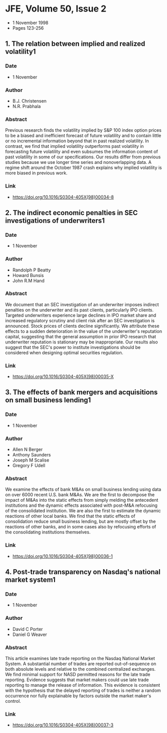 # JFE, Volume 50, Issue 2
- 1 November 1998
- Pages 123-256

## 1. The relation between implied and realized volatility1
### Date
- 1 November
### Author
- B.J. Christensen
- N.R. Prabhala
### Abstract
Previous research finds the volatility implied by S&P 100 index option prices to be a biased and inefficient forecast of future volatility and to contain little or no incremental information beyond that in past realized volatility. In contrast, we find that implied volatility outperforms past volatility in forecasting future volatility and even subsumes the information content of past volatility in some of our specifications. Our results differ from previous studies because we use longer time series and nonoverlapping data. A regime shift around the October 1987 crash explains why implied volatility is more biased in previous work.
### Link
- https://doi.org/10.1016/S0304-405X(98)00034-8

## 2. The indirect economic penalties in SEC investigations of underwriters1
### Date
- 1 November
### Author
- Randolph P Beatty
- Howard Bunsis
- John R.M Hand
### Abstract
We document that an SEC investigation of an underwriter imposes indirect penalties on the underwriter and its past clients, particularly IPO clients. Targeted underwriters experience large declines in IPO market share and increased regulatory scrutiny and client risk after an SEC investigation is announced. Stock prices of clients decline significantly. We attribute these effects to a sudden deterioration in the value of the underwriter's reputation capital, suggesting that the general assumption in prior IPO research that underwriter reputation is stationary may be inappropriate. Our results also suggest that the SEC's power to institute investigations should be considered when designing optimal securities regulation.
### Link
- https://doi.org/10.1016/S0304-405X(98)00035-X

## 3. The effects of bank mergers and acquisitions on small business lending1
### Date
- 1 November
### Author
- Allen N Berger
- Anthony Saunders
- Joseph M Scalise
- Gregory F Udell
### Abstract
We examine the effects of bank M&As on small business lending using data on over 6000 recent U.S. bank M&As. We are the first to decompose the impact of M&As into the static effects from simply melding the antecedent institutions and the dynamic effects associated with post-M&A refocusing of the consolidated institution. We are also the first to estimate the dynamic reactions of other local banks. We find that the static effects of consolidation reduce small business lending, but are mostly offset by the reactions of other banks, and in some cases also by refocusing efforts of the consolidating institutions themselves.
### Link
- https://doi.org/10.1016/S0304-405X(98)00036-1

## 4. Post-trade transparency on Nasdaq's national market system1
### Date
- 1 November
### Author
- David C Porter
- Daniel G Weaver
### Abstract
This article examines late trade reporting on the Nasdaq National Market System. A substantial number of trades are reported out-of-sequence on both absolute levels and relative to the combined centralized exchanges. We find minimal support for NASD permitted reasons for the late trade reporting. Evidence suggests that market makers could use late trade reporting to manage the release of information. This evidence is consistent with the hypothesis that the delayed reporting of trades is neither a random occurrence nor fully explainable by factors outside the market maker's control.
### Link
- https://doi.org/10.1016/S0304-405X(98)00037-3

